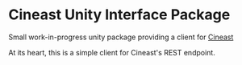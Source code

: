 # Cineast Unity Interface Package

Small work-in-progress unity package providing a client for [Cineast](https://github.com/vitrivr/cineast/)

At its heart, this is a simple client for Cineast's REST endpoint.